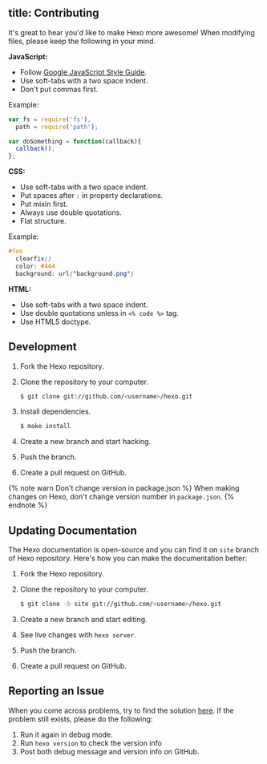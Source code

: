 title: Contributing
---
It's great to hear you'd like to make Hexo more awesome! When modifying files, please keep the following in your mind.

**JavaScript:**

- Follow [Google JavaScript Style Guide](http://google-styleguide.googlecode.com/svn/trunk/javascriptguide.xml).
- Use soft-tabs with a two space indent.
- Don't put commas first.

Example:

``` js
var fs = require('fs'),
  path = require('path');

var doSomething = function(callback){
  callback();
};
```


**CSS:**

- Use soft-tabs with a two space indent.
- Put spaces after `:` in property declarations.
- Put mixin first.
- Always use double quotations.
- Flat structure.

Example:

``` css
#foo
  clearfix()
  color: #444
  background: url("background.png")
```

**HTML:**

- Use soft-tabs with a two space indent.
- Use double quotations unless in `<% code %>` tag.
- Use HTML5 doctype.

## Development

1. Fork the Hexo repository.
2. Clone the repository to your computer.

	``` bash
	$ git clone git://github.com/<username>/hexo.git
	```

3. Install dependencies.

	``` bash
	$ make install
	```

4. Create a new branch and start hacking.
5. Push the branch.
6. Create a pull request on GitHub.

{% note warn Don't change version in package.json %}
When making changes on Hexo, don't change version number in `package.json`.
{% endnote %}

## Updating Documentation

The Hexo documentation is open-source and you can find it on `site` branch of Hexo repository. Here's how you can make the documentation better:

1. Fork the Hexo repository.
2. Clone the repository to your computer.

	``` bash
	$ git clone -b site git://github.com/<username>/hexo.git
	```

3. Create a new branch and start editing.
4. See live changes with `hexo server`.
5. Push the branch.
6. Create a pull request on GitHub.

## Reporting an Issue

When you come across problems, try to find the solution [here](troubleshooting.html). If the problem still exists, please do the following:

1. Run it again in debug mode.
2. Run `hexo version` to check the version info
3. Post both debug message and version info on GitHub.